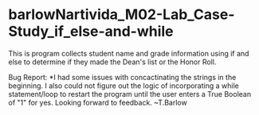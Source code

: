 # barlowNartivida_M02-Lab_Case-Study_if_else-and-while
This is program collects student name and grade information using if and else to determine if they made the Dean's list or the Honor Roll.

Bug Report: *I had some issues with concactinating the strings in the beginning.  I also could not figure out the logic of incorporating a while statement/loop to restart the program until the user enters a True Boolean of "1" for yes.  Looking forward to feedback. ~T.Barlow
